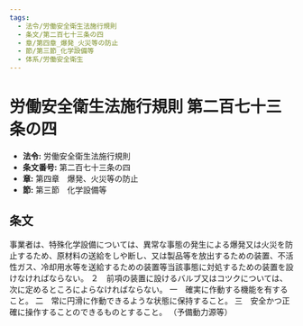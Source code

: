 ```yaml
---
tags:
  - 法令/労働安全衛生法施行規則
  - 条文/第二百七十三条の四
  - 章/第四章_爆発_火災等の防止
  - 節/第三節_化学設備等
  - 体系/労働安全衛生
---
```

# 労働安全衛生法施行規則 第二百七十三条の四

- **法令:** 労働安全衛生法施行規則
- **条文番号:** 第二百七十三条の四
- **章:** 第四章　爆発、火災等の防止
- **節:** 第三節　化学設備等

## 条文
事業者は、特殊化学設備については、異常な事態の発生による爆発又は火災を防止するため、原材料の送給をしや断し、又は製品等を放出するための装置、不活性ガス、冷却用水等を送給するための装置等当該事態に対処するための装置を設けなければならない。
２　前項の装置に設けるバルブ又はコツクについては、次に定めるところによらなければならない。
一　確実に作動する機能を有すること。
二　常に円滑に作動できるような状態に保持すること。
三　安全かつ正確に操作することのできるものとすること。
（予備動力源等）

